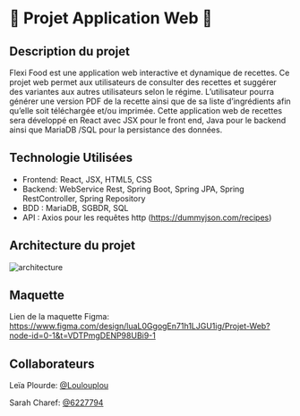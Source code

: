 # :herb: Projet Application Web :herb:
## Description du projet 
Flexi Food est une application web interactive et dynamique de recettes. Ce projet web permet aux utilisateurs de consulter des recettes et suggérer des variantes aux autres utilisateurs selon le régime. L’utilisateur pourra générer une version PDF de la recette ainsi que de sa liste d’ingrédients afin qu’elle soit téléchargée et/ou imprimée. Cette application web de recettes sera développé en React avec JSX pour le front end, Java pour le backend ainsi que MariaDB /SQL pour la persistance des données.
## Technologie Utilisées
-	Frontend: React, JSX, HTML5, CSS
-	Backend: WebService Rest, Spring Boot, Spring JPA, Spring RestController, Spring Repository
-	BDD : MariaDB, SGBDR, SQL
-	API : Axios pour les requêtes http (https://dummyjson.com/recipes)

## Architecture du projet
![architecture](https://github.com/user-attachments/assets/20ac08bd-5951-4aeb-a822-3e9ee5b40faa)

## Maquette
Lien de la maquette Figma: https://www.figma.com/design/luaL0GgogEn71h1LJGU1ig/Projet-Web?node-id=0-1&t=VDTPmgDENP98UBi9-1
## Collaborateurs
Leïa Plourde: [@Loulouplou](https://github.com/Loulouplou)

Sarah Charef: [@6227794](https://github.com/6227794)
